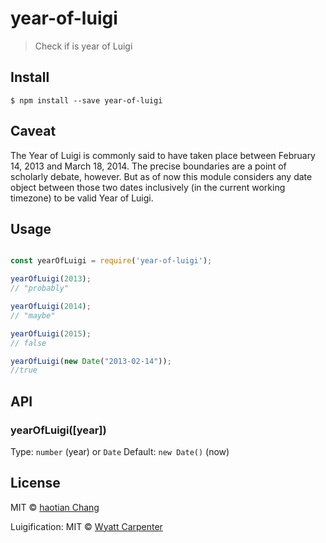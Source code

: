# year-of-luigi

> Check if is year of Luigi

## Install

```
$ npm install --save year-of-luigi
```

## Caveat
The Year of Luigi is commonly said to have taken place between February 14, 2013 and March 18, 2014. The precise boundaries are a point of scholarly debate, however. But as of now this module considers any date object between those two dates inclusively (in the current working timezone) to be valid Year of Luigi.

## Usage

```js

const yearOfLuigi = require('year-of-luigi');

yearOfLuigi(2013);
// "probably"

yearOfLuigi(2014);
// "maybe"

yearOfLuigi(2015);
// false

yearOfLuigi(new Date("2013-02-14"));
//true


```
## API

### yearOfLuigi([year])

Type: `number` (year) or `Date`
Default: `new Date()` (now)

## License

MIT © [haotian Chang](https://github.com/cht8687)

Luigification: MIT © [Wyatt Carpenter](https://github.com/wyattscarpenter)
